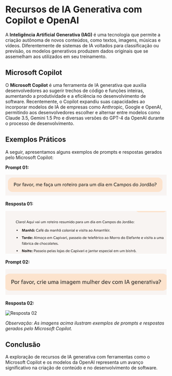 # Recursos de IA Generativa com Copilot e OpenAI

A **Inteligência Artificial Generativa (IAG)** é uma tecnologia que permite a criação autônoma de novos conteúdos, como textos, imagens, músicas e vídeos. Diferentemente de sistemas de IA voltados para classificação ou previsão, os modelos generativos produzem dados originais que se assemelham aos utilizados em seu treinamento.

## Microsoft Copilot


O **Microsoft Copilot** é uma ferramenta de IA generativa que auxilia desenvolvedores ao sugerir trechos de código e funções inteiras, aumentando a produtividade e a eficiência no desenvolvimento de software. Recentemente, o Copilot expandiu suas capacidades ao incorporar modelos de IA de empresas como Anthropic, Google e OpenAI, permitindo aos desenvolvedores escolher e alternar entre modelos como Claude 3.5, Gemini 1.5 Pro e diversas versões do GPT-4 da OpenAI durante o processo de desenvolvimento.

## Exemplos Práticos

A seguir, apresentamos alguns exemplos de prompts e respostas gerados pelo Microsoft Copilot:

**Prompt 01:**

![Prompt 01](https://github.com/ElizabethTerumi/Recursos-de-IA-Generativa-com-Copilot-e-OpenAI/raw/main/inputs/input-1.png)

**Resposta 01:**

![Resposta 01](https://github.com/ElizabethTerumi/Recursos-de-IA-Generativa-com-Copilot-e-OpenAI/raw/main/outputs/output-1.png)

**Prompt 02:**

![Prompt 02](https://github.com/ElizabethTerumi/Recursos-de-IA-Generativa-com-Copilot-e-OpenAI/raw/main/inputs/input-2.png)

**Resposta 02:**

![Resposta 02](https://github.com/ElizabethTerumi/Recursos-de-IA-Generativa-com-Copilot-e-OpenAI/raw/main/outputs/ia-generativa-514x429.jpg)

*Observação: As imagens acima ilustram exemplos de prompts e respostas gerados pelo Microsoft Copilot.*

## Conclusão

A exploração de recursos de IA generativa com ferramentas como o Microsoft Copilot e os modelos da OpenAI representa um avanço significativo na criação de conteúdo e no desenvolvimento de software.



